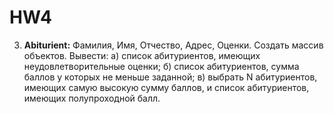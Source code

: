# HW4

3. **Abiturient:** Фамилия, Имя, Отчество, Адрес, Оценки. Создать массив
объектов. Вывести:
а) список абитуриентов, имеющих неудовлетворительные оценки;
б) список абитуриентов, сумма баллов у которых не меньше заданной;
в) выбрать N абитуриентов, имеющих самую высокую сумму баллов, и
список абитуриентов, имеющих полупроходной балл.
